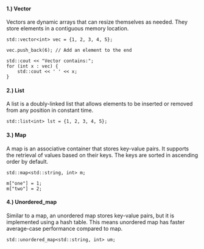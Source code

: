 #### 1.) Vector
Vectors are dynamic arrays that can resize themselves as needed. They store elements in a contiguous memory location.
```
std::vector<int> vec = {1, 2, 3, 4, 5};

vec.push_back(6); // Add an element to the end

std::cout << "Vector contains:";
for (int x : vec) {
	std::cout << ' ' << x;
}
```

#### 2.) List
A list is a doubly-linked list that allows elements to be inserted or removed from any position in constant time.
```
std::list<int> lst = {1, 2, 3, 4, 5};
```

#### 3.) Map
A map is an associative container that stores key-value pairs. It supports the retrieval of values based on their keys. The keys are sorted in ascending order by default.
```
std::map<std::string, int> m;

m["one"] = 1;
m["two"] = 2;
```

#### 4.) Unordered_map
Similar to a map, an unordered map stores key-value pairs, but it is implemented using a hash table. This means unordered map has faster average-case performance compared to map.
```
std::unordered_map<std::string, int> um;
```
